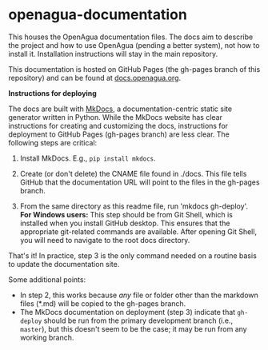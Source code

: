 # openagua-documentation
This houses the OpenAgua documentation files. The docs aim to describe the project and how to use OpenAgua (pending a better system), not how to install it. Installation instructions will stay in the main repository.

This documentation is hosted on GitHub Pages (the gh-pages branch of this repository) and can be found at [docs.openagua.org](docs.openagua.org).

**Instructions for deploying**

The docs are built with [MkDocs](www.mkdocs.org), a documentation-centric static site generator written in Python. While the MkDocs website has clear instructions for creating and customizing the docs, instructions for deployment to GitHub Pages (gh-pages branch) are less clear. The following steps are critical:

1. Install MkDocs. E.g., `pip install mkdocs`.

2. Create (or don't delete) the CNAME file found in ./docs. This file tells GitHub that the documentation URL will point to the files in the gh-pages branch.

3. From the same directory as this readme file, run 'mkdocs gh-deploy'. **For Windows users:** This step should be from Git Shell, which is installed when you install GitHub desktop. This ensures that the appropriate git-related commands are available. After opening Git Shell, you will need to navigate to the root docs directory.

That's it! In practice, step 3 is the only command needed on a routine basis to update the documentation site.

Some additional points:
- In step 2, this works because *any* file or folder other than the markdown files (*.md) will be copied to the gh-pages branch.
- The MkDocs documentation on deployment (step 3) indicate that `gh-deploy` should be run from the primary development branch (i.e., `master`), but this doesn't seem to be the case; it may be run from any working branch.
